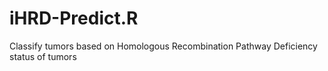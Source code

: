 # iHRD-Predict.R
Classify tumors based on Homologous Recombination Pathway Deficiency status of tumors
